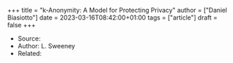 +++
title = "k-Anonymity: A Model for Protecting Privacy"
author = ["Daniel Biasiotto"]
date = 2023-03-16T08:42:00+01:00
tags = ["article"]
draft = false
+++

-   Source:
-   Author: L. Sweeney
-   Related:
